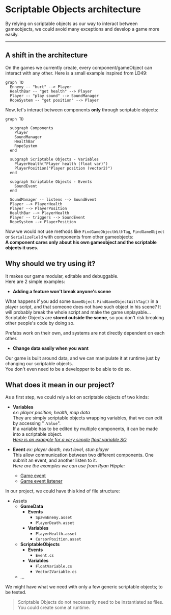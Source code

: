 # Scriptable Objects architecture

By relying on scriptable objects as our way to interact between gameobjects, we could avoid many exceptions and develop a game more easily.    

---

## A shift in the architecture

On the games we currently create, every component/gameObject can interact with any other. Here is a small example inspired from LD49:  

```mermaid
graph TD
  Ennemy -- "hurt" --> Player
  HealthBar -- "get health" --> Player
  Player -- "play sound" --> SoundManager
  RopeSystem -- "get position" --> Player
```

Now, let's interact between components **only** through scriptable objects:  

```mermaid
graph TD

  subgraph Components
    Player
    SoundManager
    HealthBar
    RopeSystem
  end
  
  subgraph Scriptable Objects - Variables
    PlayerHealth("Player health (float var)")
    PlayerPosition("Player position (vector2)")
  end

  subgraph Scriptable Objects - Events
    SoundEvent
  end

  SoundManager -- listens --> SoundEvent
  Player --> PlayerHealth
  Player --> PlayerPosition
  HealthBar --> PlayerHealth
  Player -- triggers --> SoundEvent
  RopeSystem --> PlayerPosition
```

Now we would not use methods like `FindGameObjectWithTag`, `FindGameObject` or `SerializeField` with components from other gameobjects:  
**A component cares only about his own gameobject and the scriptable objects it uses.**  

## Why should we try using it?

It makes our game modular, editable and debuggable.  
Here are 2 simple examples:  

* **Adding a feature won't break anyone's scene**

What happens if you add some `GameObject.FindGameObjectWithTag()` in a player script, and that someone does not have such object in his scene? It will probably break the whole script and make the game unplayable...  
Scriptable Objects are **stored outside the scene**, so you don't risk breaking other people's code by doing so.  

Prefabs work on their own, and systems are not directly dependent on each other.  

* **Change data easily when you want**

Our game is built around data, and we can manipulate it at runtime just by changing our scriptable objects.  
You don't even need to be a developper to be able to do so.  

## What does it mean in our project?

As a first step, we could rely a lot on scriptable objects of two kinds:  

- **Variables**  
*ex: player position, health, map data*  
They are simply scriptable objects wrapping variables, that we can edit by accessing "`.Value`".  
If a variable has to be edited by multiple components, it can be made into a scriptable object.  
*[Here is an example for a very simple float variable SO](./FloatVariable.cs)*

- **Event**
*ex: player death, next level, stun player*  
This allow communication between two different components. One submit an event, and another listen to it.  
*Here are the examples we can use from Ryan Hipple:*
  - [Game event](https://github.com/roboryantron/Unite2017/blob/master/Assets/Code/Events/GameEvent.cs)
  - [Game event listener](https://github.com/roboryantron/Unite2017/blob/master/Assets/Code/Events/GameEventListener.cs)

In our project, we could have this kind of file structure:
- Assets  
  - **GameData**
    - **Events**
      - `SpawnEnemy.asset`
      - `PlayerDeath.asset`
    - **Variables**
      - `PlayerHealth.asset`
      - `CursorPosition.asset`
  - **ScriptableObjects**
    - **Events**
      - `Event.cs`
    - **Variables**
      - `FloatVariable.cs`
      - `Vector2Variable.cs`
  - ...  

We might have what we need with only a few generic scriptable objects; to be tested.  

> Scriptable Objects do not necessarily need to be instantiated as files. You could create some at runtime.
